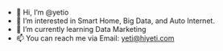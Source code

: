 - 👋 Hi, I’m @yetio
- 👀 I’m interested in Smart Home, Big Data, and Auto Internet.
- 🌱 I’m currently learning Data Marketing
- 📫 You can reach me via Email: yeti@hiyeti.com

<!---
yetio/yetio is a ✨ special ✨ repository because its `README.md` (this file) appears on your GitHub profile.
You can click the Preview link to take a look at your changes.
--->
